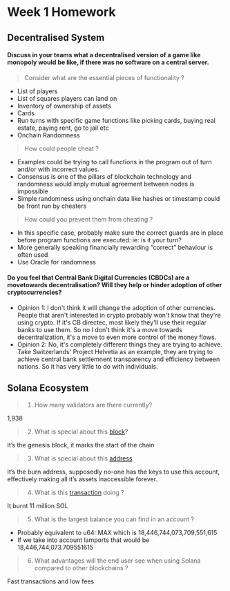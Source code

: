 # Week 1 Homework

## Decentralised System

#### Discuss in your teams what a decentralised version of a game like monopoly would be like, if there was no software on a central server.

> Consider what are the essential pieces of functionality ?

- List of players
- List of squares players can land on
- Inventory of ownership of assets
- Cards
- Run turns with specific game functions like picking cards, buying real estate, paying rent, go to jail etc
- Onchain Randomness

> How could people cheat ?

- Examples could be trying to call functions in the program out of turn and/or with incorrect values.
- Consensus is one of the pillars of blockchain technology and randomness would imply mutual agreement between nodes is impossible
- Simple randomness using onchain data like hashes or timestamp could be front run by cheaters

> How could you prevent them from cheating ?

- In this specific case, probably make sure the correct guards are in place before program functions are executed: ie: is it your turn?
- More generally speaking financially rewarding “correct” behaviour is often used
- Use Oracle for randomness

#### Do you feel that Central Bank Digital Currencies (CBDCs) are a movetowards decentralisation? Will they help or hinder adoption of other cryptocurrencies?

- Opinion 1: I don't think it will change the adoption of other currencies. People that aren't interested in crypto probably won't know that they're using crypto. If it's CB directec, most likely they'll use their regular banks to use them. So no I don't think it's a move towards decentralization, it's a move to even more control of the money flows.
- Opinion 2: No, it's completely different things they are trying to achieve. Take Switzerlands' Project Helvetia as an example, they are trying to achieve central bank settlemnent transparency and efficiency between nations. So it has very little to do with individuals.

## Solana Ecosystem

> 1.  How many validators are there currently?

1,938

> 2.  What is special about this [block](https://explorer.solana.com/block/0)?

It’s the genesis block, it marks the start of the chain

> 3.  What is special about this [address](https://explorer.solana.com/address/1nc1nerator11111111111111111111111111111111)

It’s the burn address, supposedly no-one has the keys to use this account, effectively making all it’s assets inaccessible forever.

> 4.  What is this [transaction](https://explorer.solana.com/tx/45pGoC4Rr3fJ1TKrsiRkhHRbdUeX7633XAGVec6XzVdpRbzQgHhe6ZC6Uq164MPWtiqMg7wCkC6Wy3jy2BqsDEKf) doing ?

It burnt 11 million SOL

> 5.  What is the largest balance you can find in an account ?

- Probably equivalent to u64::MAX which is 18,446,744,073,709,551,615
- If we take into account lamports that would be 18,446,744,073.709551615

> 6.  What advantages will the end user see when using Solana compared
>     to other blockchains ?

Fast transactions and low fees
